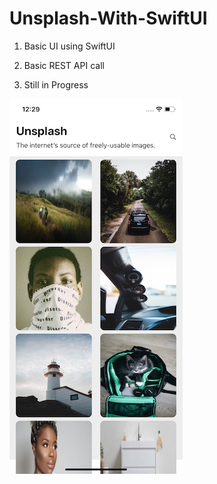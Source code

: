 # Unsplash-With-SwiftUI


1. Basic UI using SwiftUI

2. Basic REST API call

3. Still in Progress



<img src= "Screen/home.png" >
